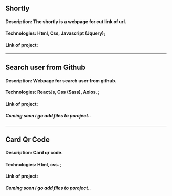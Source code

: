 ## Shortly

#### Description: The shortly is a webpage for cut link of url.

#### Technologies: Html, Css, Javascript (Jquery);

#### Link of project:

<hr>

## Search user from Github

#### Description: Webpage for search user from github.

#### Technologies: ReactJs, Css (Sass), Axios. ;

#### Link of project:

##### Coming soon i go add files to poroject..

<hr>

## Card Qr Code

#### Description: Card qr code.

#### Technologies: Html, css. ;

#### Link of project:

##### Coming soon i go add files to poroject..
